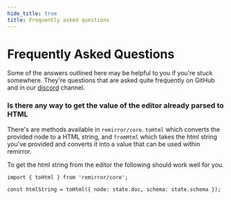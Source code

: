 ```yaml
---
hide_title: true
title: Frequently asked questions
---
```


# Frequently Asked Questions

Some of the answers outlined here may be helpful to you if you're stuck somewhere. They're questions that are asked quite frequently on GitHub and in our [discord](https://remirror.io/chat) channel.

### Is there any way to get the value of the editor already parsed to HTML

There's are methods available in `remirror/core`. `toHtml` which converts the provided node to a HTML string, and `fromHtml` which takes the html string you've provided and converts it into a value that can be used within remirror.

To get the html string from the editor the following should work well for you.

```tsx
import { toHtml } from 'remirror/core';

const htmlString = toHtml({ node: state.doc, schema: state.schema });
```
